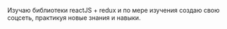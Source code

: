 Изучаю библиотеки reactJS + redux и по мере изучения создаю свою соцсеть, практикуя новые знания и навыки.